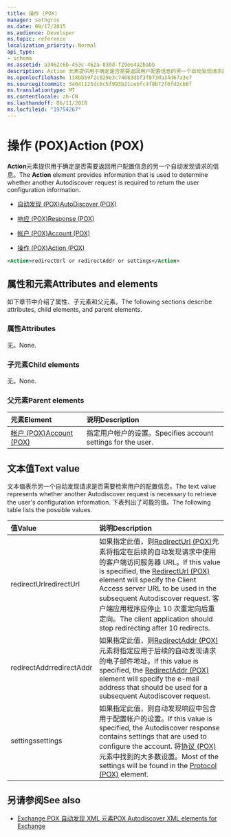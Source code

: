 ```yaml
---
title: 操作 (POX)
manager: sethgros
ms.date: 09/17/2015
ms.audience: Developer
ms.topic: reference
localization_priority: Normal
api_type:
- schema
ms.assetid: a3462c6b-453c-462a-830d-f29ee4a2babb
description: Action 元素提供用于确定是否需要返回用户配置信息的另一个自动发现请求的信息。
ms.openlocfilehash: 118bb59f2c929e3c74683dbf3f073da34d67a3e7
ms.sourcegitcommit: 34041125dc8c5f993b21cebfc4f8b72f0fd2cb6f
ms.translationtype: MT
ms.contentlocale: zh-CN
ms.lasthandoff: 06/11/2018
ms.locfileid: "19754267"
---
```

# <a name="action-pox"></a><span data-ttu-id="76912-103">操作 (POX)</span><span class="sxs-lookup"><span data-stu-id="76912-103">Action (POX)</span></span>

<span data-ttu-id="76912-104">**Action**元素提供用于确定是否需要返回用户配置信息的另一个自动发现请求的信息。</span><span class="sxs-lookup"><span data-stu-id="76912-104">The **Action** element provides information that is used to determine whether another Autodiscover request is required to return the user configuration information.</span></span> 
  
- [<span data-ttu-id="76912-105">自动发现 (POX)</span><span class="sxs-lookup"><span data-stu-id="76912-105">AutoDiscover (POX)</span></span>](autodiscover-pox.md)
  
- [<span data-ttu-id="76912-106">响应 (POX)</span><span class="sxs-lookup"><span data-stu-id="76912-106">Response (POX)</span></span>](response-pox.md)
  
- [<span data-ttu-id="76912-107">帐户 (POX)</span><span class="sxs-lookup"><span data-stu-id="76912-107">Account (POX)</span></span>](account-pox.md)
  
- [<span data-ttu-id="76912-108">操作 (POX)</span><span class="sxs-lookup"><span data-stu-id="76912-108">Action (POX)</span></span>](action-pox.md)
  
```xml
<Action>redirectUrl or redirectAddr or settings</Action>
```

## <a name="attributes-and-elements"></a><span data-ttu-id="76912-109">属性和元素</span><span class="sxs-lookup"><span data-stu-id="76912-109">Attributes and elements</span></span>

<span data-ttu-id="76912-110">如下章节中介绍了属性、子元素和父元素。</span><span class="sxs-lookup"><span data-stu-id="76912-110">The following sections describe attributes, child elements, and parent elements.</span></span>
  
### <a name="attributes"></a><span data-ttu-id="76912-111">属性</span><span class="sxs-lookup"><span data-stu-id="76912-111">Attributes</span></span>

<span data-ttu-id="76912-112">无。</span><span class="sxs-lookup"><span data-stu-id="76912-112">None.</span></span>
  
### <a name="child-elements"></a><span data-ttu-id="76912-113">子元素</span><span class="sxs-lookup"><span data-stu-id="76912-113">Child elements</span></span>

<span data-ttu-id="76912-114">无。</span><span class="sxs-lookup"><span data-stu-id="76912-114">None.</span></span>
  
### <a name="parent-elements"></a><span data-ttu-id="76912-115">父元素</span><span class="sxs-lookup"><span data-stu-id="76912-115">Parent elements</span></span>

|<span data-ttu-id="76912-116">**元素**</span><span class="sxs-lookup"><span data-stu-id="76912-116">**Element**</span></span>|<span data-ttu-id="76912-117">**说明**</span><span class="sxs-lookup"><span data-stu-id="76912-117">**Description**</span></span>|
|:-----|:-----|
|[<span data-ttu-id="76912-118">帐户 (POX)</span><span class="sxs-lookup"><span data-stu-id="76912-118">Account (POX)</span></span>](account-pox.md) <br/> |<span data-ttu-id="76912-119">指定用户帐户的设置。</span><span class="sxs-lookup"><span data-stu-id="76912-119">Specifies account settings for the user.</span></span>  <br/> |
   
## <a name="text-value"></a><span data-ttu-id="76912-120">文本值</span><span class="sxs-lookup"><span data-stu-id="76912-120">Text value</span></span>

<span data-ttu-id="76912-121">文本值表示另一个自动发现请求是否需要检索用户的配置信息。</span><span class="sxs-lookup"><span data-stu-id="76912-121">The text value represents whether another Autodiscover request is necessary to retrieve the user's configuration information.</span></span> <span data-ttu-id="76912-122">下表列出了可能的值。</span><span class="sxs-lookup"><span data-stu-id="76912-122">The following table lists the possible values.</span></span>
  
|<span data-ttu-id="76912-123">**值**</span><span class="sxs-lookup"><span data-stu-id="76912-123">**Value**</span></span>|<span data-ttu-id="76912-124">**说明**</span><span class="sxs-lookup"><span data-stu-id="76912-124">**Description**</span></span>|
|:-----|:-----|
|<span data-ttu-id="76912-125">redirectUrl</span><span class="sxs-lookup"><span data-stu-id="76912-125">redirectUrl</span></span>  <br/> |<span data-ttu-id="76912-126">如果指定此值，则[RedirectUrl (POX)](redirecturl-pox.md)元素将指定在后续的自动发现请求中使用的客户端访问服务器 URL。</span><span class="sxs-lookup"><span data-stu-id="76912-126">If this value is specified, the [RedirectUrl (POX)](redirecturl-pox.md) element will specify the Client Access server URL to be used in the subsequent Autodiscover request.</span></span> <span data-ttu-id="76912-127">客户端应用程序应停止 10 次重定向后重定向。</span><span class="sxs-lookup"><span data-stu-id="76912-127">The client application should stop redirecting after 10 redirects.</span></span>  <br/> |
|<span data-ttu-id="76912-128">redirectAddr</span><span class="sxs-lookup"><span data-stu-id="76912-128">redirectAddr</span></span>  <br/> |<span data-ttu-id="76912-129">如果指定此值，则[RedirectAddr (POX)](redirectaddr-pox.md)元素将指定应用于后续的自动发现请求的电子邮件地址。</span><span class="sxs-lookup"><span data-stu-id="76912-129">If this value is specified, the [RedirectAddr (POX)](redirectaddr-pox.md) element will specify the e-mail address that should be used for a subsequent Autodiscover request.</span></span>  <br/> |
|<span data-ttu-id="76912-130">settings</span><span class="sxs-lookup"><span data-stu-id="76912-130">settings</span></span>  <br/> |<span data-ttu-id="76912-131">如果指定此值，则自动发现响应中包含用于配置帐户的设置。</span><span class="sxs-lookup"><span data-stu-id="76912-131">If this value is specified, the Autodiscover response contains settings that are used to configure the account.</span></span> <span data-ttu-id="76912-132">将[协议 (POX)](protocol-pox.md)元素中找到的大多数设置。</span><span class="sxs-lookup"><span data-stu-id="76912-132">Most of the settings will be found in the [Protocol (POX)](protocol-pox.md) element.</span></span>  <br/> |
   
## <a name="see-also"></a><span data-ttu-id="76912-133">另请参阅</span><span class="sxs-lookup"><span data-stu-id="76912-133">See also</span></span>

- [<span data-ttu-id="76912-134">Exchange POX 自动发现 XML 元素</span><span class="sxs-lookup"><span data-stu-id="76912-134">POX Autodiscover XML elements for Exchange</span></span>](pox-autodiscover-xml-elements-for-exchange.md)

